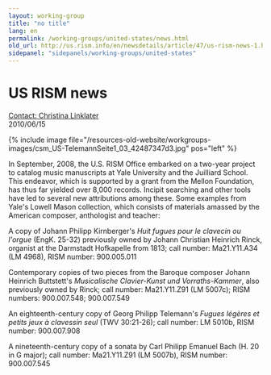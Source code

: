 ```yaml
---
layout: working-group
title: "no title"
lang: en
permalink: /working-groups/united-states/news.html
old_url: http://us.rism.info/en/newsdetails/article/47/us-rism-news-1.html
sidepanel: "sidepanels/working-groups/united-states"
---
```


# US RISM news

[Contact: Christina Linklater](mailto:linklat@fas.harvard.edu)  
 2010/06/15
 
{% include image file="/resources-old-website/workgroups-images/csm_US-TelemannSeite1_03_42487347d3.jpg" pos="left" %} 

In September, 2008, the U.S. RISM Office embarked on a two-year project to catalog music manuscripts at Yale University and the Juilliard School. This endeavor, which is supported by a grant from the Mellon Foundation, has thus far yielded over 8,000 records. Incipit searching and other tools have led to several new attributions among these. Some examples from Yale's Lowell Mason collection, which consists of materials amassed by the American composer, anthologist and teacher:

A copy of Johann Philipp Kirnberger's _Huit fugues pour le clavecin ou l'orgue_ (EngK. 25-32) previously owned by Johann Christian Heinrich Rinck, organist at the Darmstadt Hofkapelle from 1813; call number: Ma21.Y11.A34 (LM 4968), RISM number: 900.005.011

Contemporary copies of two pieces from the Baroque composer Johann Heinrich Buttstett's _Musicalische Clavier-Kunst und Vorraths-Kammer_, also previously owned by Rinck; call number: Ma21.Y11.Z91 (LM 5007c); RISM numbers: 900.007.548; 900.007.549

An eighteenth-century copy of Georg Philipp Telemann's _Fugues légères et petits jeux à clavessin seul_ (TWV 30:21-26); call number: LM 5010b, RISM number: 900.007.908

A nineteenth-century copy of a sonata by Carl Philipp Emanuel Bach (H. 20 in G major); call number: Ma21.Y11.Z91 (LM 5007b), RISM number: 900.007.545
